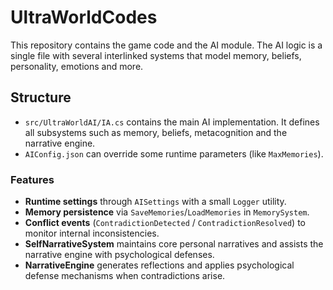 # UltraWorldCodes
This repository contains the game code and the AI module. The AI logic is a
single file with several interlinked systems that model memory, beliefs,
personality, emotions and more.

## Structure
- `src/UltraWorldAI/IA.cs` contains the main AI implementation. It defines all
  subsystems such as memory, beliefs, metacognition and the narrative engine.
- `AIConfig.json` can override some runtime parameters (like `MaxMemories`).

### Features

- **Runtime settings** through `AISettings` with a small `Logger` utility.
- **Memory persistence** via `SaveMemories`/`LoadMemories` in `MemorySystem`.
- **Conflict events** (`ContradictionDetected` / `ContradictionResolved`) to
  monitor internal inconsistencies.
- **SelfNarrativeSystem** maintains core personal narratives and assists the narrative engine with psychological defenses.
- **NarrativeEngine** generates reflections and applies psychological defense
  mechanisms when contradictions arise.
